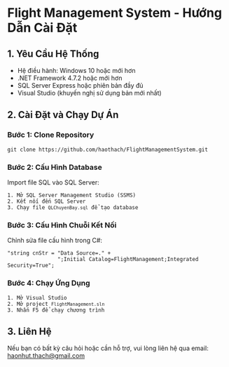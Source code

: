 
<body>
    <h1>Flight Management System - Hướng Dẫn Cài Đặt</h1>
    <h2>1. Yêu Cầu Hệ Thống</h2>
    <ul>
        <li>Hệ điều hành: Windows 10 hoặc mới hơn</li>
        <li>.NET Framework 4.7.2 hoặc mới hơn</li>
        <li>SQL Server Express hoặc phiên bản đầy đủ</li>
        <li>Visual Studio (khuyến nghị sử dụng bản mới nhất)</li>
    </ul>
    <h2>2. Cài Đặt và Chạy Dự Án</h2>
    <h3>Bước 1: Clone Repository</h3>
    <pre><code>git clone https://github.com/haothach/FlightManagementSystem.git</code></pre>
    <h3>Bước 2: Cấu Hình Database</h3>
    <p>Import file SQL vào SQL Server:</p>
    <pre><code>1. Mở SQL Server Management Studio (SSMS)
2. Kết nối đến SQL Server
3. Chạy file <code>QLChuyenBay.sql</code> để tạo database</code></pre>
    <h3>Bước 3: Cấu Hình Chuỗi Kết Nối</h3>
    <p>Chỉnh sửa file cấu hình trong C#:</p>
    <pre><code>"string cnStr = "Data Source=." +
                ";Initial Catalog=FlightManagement;Integrated Security=True";</code></pre>
    <h3>Bước 4: Chạy Ứng Dụng</h3>
    <pre><code>1. Mở Visual Studio
2. Mở project <code>FlightManagement.sln</code>
3. Nhấn F5 để chạy chương trình</code></pre>
    <h2>3. Liên Hệ</h2>
    <p>Nếu bạn có bất kỳ câu hỏi hoặc cần hỗ trợ, vui lòng liên hệ qua email: <a href="mailto:haonhut.thach@gmail.com">haonhut.thach@gmail.com</a></p>
</body>
</html>
